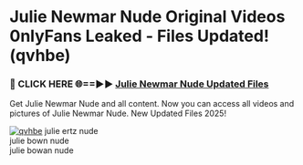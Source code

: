 # Julie Newmar Nude Original Videos 0nlyFans Leaked - Files Updated! (qvhbe)

<h3>🔴 CLICK HERE 🌐==►► <a href="https://tinyurl.com/yrmya6cz" rel="nofollow">Julie Newmar Nude Updated Files</a></h3>

Get Julie Newmar Nude and all content. Now you can access all videos and pictures of Julie Newmar Nude. New Updated Files 2025!

[![qvhbe](https://i.imgur.com/FMdXYCs.gif)](https://tinyurl.com/yrmya6cz)
julie ertz nude<br>
julie bown nude<br>
julie bowan nude
